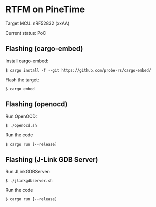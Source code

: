 # RTFM on PineTime

Target MCU: nRF52832 (xxAA)

Current status: PoC

## Flashing (cargo-embed)

Install cargo-embed:

    $ cargo install -f --git https://github.com/probe-rs/cargo-embed/

Flash the target:

    $ cargo embed

## Flashing (openocd)

Run OpenOCD:

    $ ./openocd.sh

Run the code

    $ cargo run [--release]

## Flashing (J-Link GDB Server)

Run JLinkGDBServer:

    $ ./jlinkgdbserver.sh

Run the code

    $ cargo run [--release]
